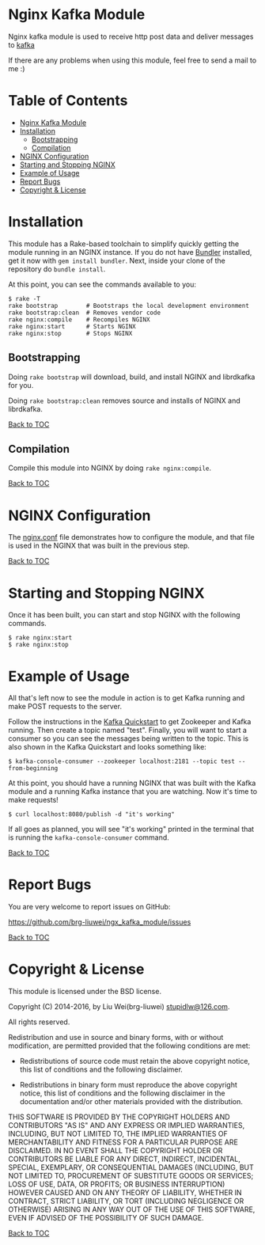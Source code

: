 Nginx Kafka Module
====

Nginx kafka module is used to receive http post data and deliver messages to [kafka](http://kafka.apache.org/)

If there are any problems when using this module, feel free to send a mail to me :)

Table of Contents
====

* [Nginx Kafka Module](#nginx-kafka-module)
* [Installation](#installation)
    * [Bootstrapping](#bootstrapping)
    * [Compilation](#compilation)
* [NGINX Configuration](#nginx-configuration)
* [Starting and Stopping NGINX](#starting-and-stopping-nginx)
* [Example of Usage](#example-of-usage)
* [Report Bugs](#report-bugs)
* [Copyright & License](#copyright--license)

Installation
====

This module has a Rake-based toolchain to simplify quickly getting the
module running in an NGINX instance. If you do not have
[Bundler](http://bundler.io/) installed, get it now with `gem install
bundler`.  Next, inside your clone of the repository do `bundle
install`.

At this point, you can see the commands available to you:
```
$ rake -T
rake bootstrap        # Bootstraps the local development environment
rake bootstrap:clean  # Removes vendor code
rake nginx:compile    # Recompiles NGINX
rake nginx:start      # Starts NGINX
rake nginx:stop       # Stops NGINX
```

Bootstrapping
----

Doing `rake bootstrap` will download, build, and install NGINX and librdkafka
for you.

Doing `rake bootstrap:clean` removes source and installs of NGINX and
librdkafka.

[Back to TOC](#table-of-contents)

Compilation
----

Compile this module into NGINX by doing `rake nginx:compile`.

[Back to TOC](#table-of-contents)

NGINX Configuration
====

The [nginx.conf](nginx.conf) file demonstrates how to configure the module, and
that file is used in the NGINX that was built in the previous step.

[Back to TOC](#table-of-contents)

Starting and Stopping NGINX
====

Once it has been built, you can start and stop NGINX with the following
commands.
```
$ rake nginx:start
$ rake nginx:stop
```

Example of Usage
====

All that's left now to see the module in action is to get Kafka running and
make POST requests to the server.

Follow the instructions in the [Kafka Quickstart](http://kafka.apache.org/documentation.html#quickstart)
to get Zookeeper and Kafka running. Then create a topic named "test". Finally,
you will want to start a consumer so you can see the messages being written to
the topic. This is also shown in the Kafka Quickstart and looks something like:
```
$ kafka-console-consumer --zookeeper localhost:2181 --topic test --from-beginning
```

At this point, you should have a running NGINX that was built with the Kafka
module and a running Kafka instance that you are watching. Now it's time to
make requests!

```
$ curl localhost:8080/publish -d "it's working"
```

If all goes as planned, you will see "it's working" printed in the terminal
that is running the `kafka-console-consumer` command.

[Back to TOC](#table-of-contents)

Report Bugs
====

You are very welcome to report issues on GitHub:

https://github.com/brg-liuwei/ngx_kafka_module/issues

[Back to TOC](#table-of-contents)

Copyright & License
====

This module is licensed under the BSD license.

Copyright (C) 2014-2016, by Liu Wei(brg-liuwei) stupidlw@126.com.

All rights reserved.

Redistribution and use in source and binary forms, with or without modification, are permitted provided that the following conditions are met:

* Redistributions of source code must retain the above copyright notice, this list of conditions and the following disclaimer.

* Redistributions in binary form must reproduce the above copyright notice, this list of conditions and the following disclaimer in the documentation and/or other materials provided with the distribution.

THIS SOFTWARE IS PROVIDED BY THE COPYRIGHT HOLDERS AND CONTRIBUTORS "AS IS" AND ANY EXPRESS OR IMPLIED WARRANTIES, INCLUDING, BUT NOT LIMITED TO, THE IMPLIED WARRANTIES OF MERCHANTABILITY AND FITNESS FOR A PARTICULAR PURPOSE ARE DISCLAIMED. IN NO EVENT SHALL THE COPYRIGHT HOLDER OR CONTRIBUTORS BE LIABLE FOR ANY DIRECT, INDIRECT, INCIDENTAL, SPECIAL, EXEMPLARY, OR CONSEQUENTIAL DAMAGES (INCLUDING, BUT NOT LIMITED TO, PROCUREMENT OF SUBSTITUTE GOODS OR SERVICES; LOSS OF USE, DATA, OR PROFITS; OR BUSINESS INTERRUPTION) HOWEVER CAUSED AND ON ANY THEORY OF LIABILITY, WHETHER IN CONTRACT, STRICT LIABILITY, OR TORT (INCLUDING NEGLIGENCE OR OTHERWISE) ARISING IN ANY WAY OUT OF THE USE OF THIS SOFTWARE, EVEN IF ADVISED OF THE POSSIBILITY OF SUCH DAMAGE.

[Back to TOC](#table-of-contents)
